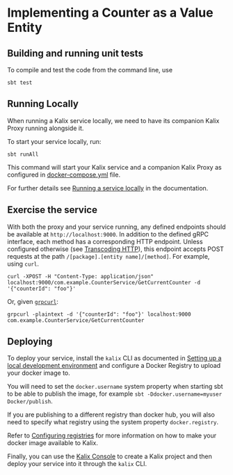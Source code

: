 # Implementing a Counter as a Value Entity

## Building and running unit tests

To compile and test the code from the command line, use

```shell
sbt test
```

## Running Locally

When running a Kalix service locally, we need to have its companion Kalix Proxy running alongside it.

To start your service locally, run:

```shell
sbt runAll
```

This command will start your Kalix service and a companion Kalix Proxy as configured in [docker-compose.yml](./docker-compose.yml) file.

For further details see [Running a service locally](https://docs.kalix.io/developing/running-service-locally.html) in the documentation.

## Exercise the service

With both the proxy and your service running, any defined endpoints should be available at `http://localhost:9000`. In addition to the defined gRPC interface, each method has a corresponding HTTP endpoint. Unless configured otherwise (see [Transcoding HTTP](https://docs.kalix.io/java-protobuf/writing-grpc-descriptors-protobuf.html#_transcoding_http)), this endpoint accepts POST requests at the path `/[package].[entity name]/[method]`. For example, using `curl`.

```shell
curl -XPOST -H "Content-Type: application/json" localhost:9000/com.example.CounterService/GetCurrentCounter -d '{"counterId": "foo"}'
```

Or, given [`grpcurl`](https://github.com/fullstorydev/grpcurl):

```shell
grpcurl -plaintext -d '{"counterId": "foo"}' localhost:9000 com.example.CounterService/GetCurrentCounter 
```

## Deploying

To deploy your service, install the `kalix` CLI as documented in
[Setting up a local development environment](https://docs.kalix.io/setting-up/)
and configure a Docker Registry to upload your docker image to.

You will need to set the `docker.username` system property when starting sbt to be able to publish the image, for example `sbt -Ddocker.username=myuser Docker/publish`.

If you are publishing to a different registry than docker hub, you will also need to specify what registry using the system property `docker.registry`.

Refer to
[Configuring registries](https://docs.kalix.io/projects/container-registries.html)
for more information on how to make your docker image available to Kalix.

Finally, you can use the [Kalix Console](https://console.kalix.io)
to create a Kalix project and then deploy your service into it through the `kalix` CLI.

